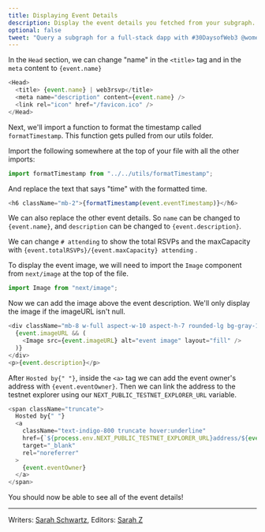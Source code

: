 ```yaml
---
title: Displaying Event Details
description: Display the event details you fetched from your subgraph.
optional: false
tweet: "Query a subgraph for a full-stack dapp with #30DaysofWeb3 @womenbuildweb3 ⛓"
---
```


In the `Head` section, we can change "name" in the `<title>` tag and in the `meta` content to `{event.name}`

```javascript
<Head>
  <title> {event.name} | web3rsvp</title>
  <meta name="description" content={event.name} />
  <link rel="icon" href="/favicon.ico" />
</Head>
```

Next, we'll import a function to format the timestamp called `formatTimestamp`. This function gets pulled from our utils folder.

Import the following somewhere at the top of your file with all the other imports:

```javascript
import formatTimestamp from "../../utils/formatTimestamp";
```

And replace the text that says "time" with the formatted time.

```javascript
<h6 className="mb-2">{formatTimestamp(event.eventTimestamp)}</h6>
```

We can also replace the other event details. So `name` can be changed to `{event.name}`, and `description` can be changed to `{event.description}`.

We can change `# attending` to show the total RSVPs and the maxCapacity with `{event.totalRSVPs}/{event.maxCapacity} attending` .

To display the event image, we will need to import the `Image` component from `next/image` at the top of the file.

```javascript
import Image from "next/image";
```

Now we can add the image above the event description. We'll only display the image if the imageURL isn't null.

```javascript
<div className="mb-8 w-full aspect-w-10 aspect-h-7 rounded-lg bg-gray-100 focus-within:ring-2 focus-within:ring-offset-2 focus-within:ring-offset-gray-100 focus-within:ring-indigo-500 overflow-hidden">
  {event.imageURL && (
    <Image src={event.imageURL} alt="event image" layout="fill" />
  )}
</div>
<p>{event.description}</p>
```

After `Hosted by{" "}`, inside the `<a>` tag we can add the event owner's address with `{event.eventOwner}`. Then we can link the address to the testnet explorer using our `NEXT_PUBLIC_TESTNET_EXPLORER_URL` variable.

```javascript
<span className="truncate">
  Hosted by{" "}
  <a
    className="text-indigo-800 truncate hover:underline"
    href={`${process.env.NEXT_PUBLIC_TESTNET_EXPLORER_URL}address/${event.eventOwner}`}
    target="_blank"
    rel="noreferrer"
  >
    {event.eventOwner}
  </a>
</span>
```

You should now be able to see all of the event details!

---

Writers: [Sarah Schwartz](https://twitter.com/schwartzswartz),
Editors: [Sarah Z](https://twitter.com/haegeez)
